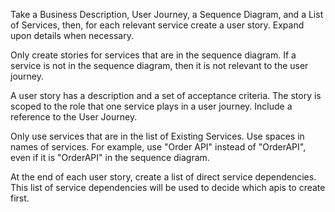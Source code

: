 Take a Business Description, User Journey, a Sequence Diagram, and a List of Services, then, for each relevant service create a user story. Expand upon details when necessary.

Only create stories for services that are in the sequence diagram.  If a service is not in the sequence diagram, then it is not relevant to the user journey.

A user story has a description and a set of acceptance criteria.  The story is scoped to the role that one service plays in a user journey.  Include a reference to the User Journey.

Only use services that are in the list of Existing Services.  Use spaces in names of services.  For example, use "Order API" instead of "OrderAPI", even if it is "OrderAPI" in the sequence diagram.

At the end of each user story, create a list of direct service dependencies.  This list of service dependencies will be used to decide which apis to create first.